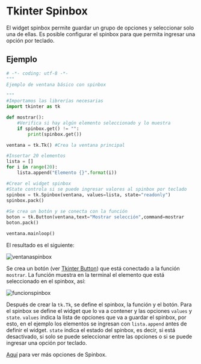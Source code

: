 # Tkinter Spinbox
El widget spinbox permite guardar un grupo de opciones y seleccionar solo una de ellas. Es posible configurar el spinbox para que permita ingresar una opción por teclado.

## Ejemplo

```python
# -*- coding: utf-8 -*-
"""
Ejemplo de ventana básico con spinbox

"""
#Importamos las librerías necesarias
import tkinter as tk

def mostrar():
    #Verifica si hay algún elemento seleccionado y lo muestra
    if spinbox.get() != "":
        print(spinbox.get())

ventana = tk.Tk() #Crea la ventana principal

#Insertar 20 elementos
lista = []
for i in range(20):
    lista.append("Elemento {}".format(i))

#Crear el widget spinbox
#State controla si se puede ingresar valores al spinbox por teclado
spinbox = tk.Spinbox(ventana, values=lista, state="readonly")
spinbox.pack()
        
#Se crea un botón y se conecta con la función
boton = tk.Button(ventana,text="Mostrar selección",command=mostrar
boton.pack()

ventana.mainloop()
```
El resultado es el siguiente:

![ventanaspinbox](https://user-images.githubusercontent.com/58320351/128614591-de7f053d-72f9-4e67-9c4a-a92bfefd37fd.png)

Se crea un botón (ver [Tkinter Button](https://github.com/juan-suarezp/PythonTkinterTutorial/blob/master/widgets/button/button.md)) que está conectado a la función `mostrar`. La función muestra en la terminal el elemento que está seleccionado en el spinbox, así:

![funcionspinbox](https://user-images.githubusercontent.com/58320351/128614597-e49440d1-15ae-40e1-be45-8c1a7fc1647e.png)

Después de crear la `tk.Tk`, se define el spinbox, la función y el botón. Para el spinbox se define el widget que lo va a contener y las opciones `values` y `state`. `values` indica la lista de opciones que va a guardar el spinbox, por esto, en el ejemplo los elementos se ingresan con `lista.append` antes de definir el widget. `state` indica el estado del spinbox, es decir, si está desactivado, si solo se puede seleccionar entre las opciones o si se puede ingresar una opción por teclado.

[Aquí](https://www.tutorialspoint.com/python3/tk_spinbox.htm) para ver más opciones de Spinbox.
